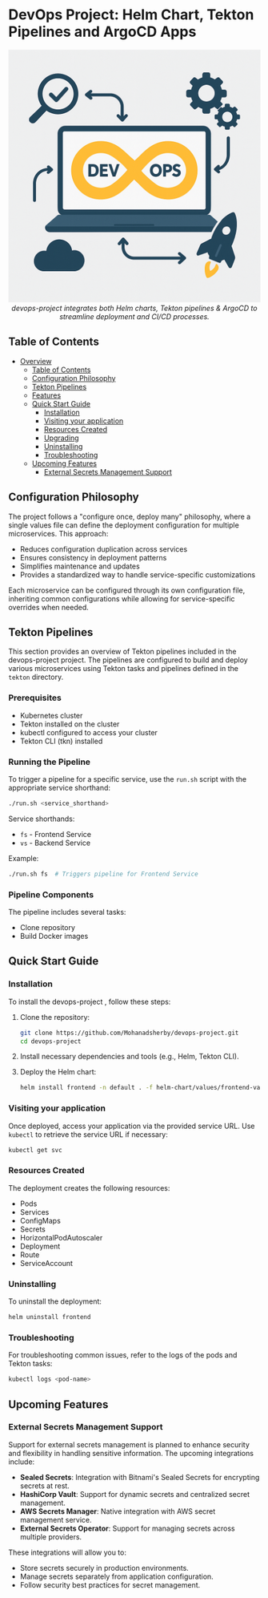 # DevOps Project: Helm Chart, Tekton Pipelines and ArgoCD Apps

<p align="center">
  <img src="devops-project.png" alt="devops-project">
  <br>
  <em>devops-project integrates both Helm charts, Tekton pipelines & ArgoCD to streamline deployment and CI/CD processes.
</em>
</p>

## Table of Contents

- [Overview](#overview)
  - [Table of Contents](#table-of-contents)
  - [Configuration Philosophy](#configuration-philosophy)
  - [Tekton Pipelines](#tekton-pipelines)
  - [Features](#features)
  - [Quick Start Guide](#quick-start-guide)
    - [Installation](#installation)
    - [Visiting your application](#visiting-your-application)
    - [Resources Created](#resources-created)
    - [Upgrading](#upgrading)
    - [Uninstalling](#uninstalling)
    - [Troubleshooting](#troubleshooting)
  - [Upcoming Features](#upcoming-features)
    - [External Secrets Management Support](#external-secrets-management-support)

## Configuration Philosophy

The project follows a "configure once, deploy many" philosophy, where a single values file can define the deployment configuration for multiple microservices. This approach:

- Reduces configuration duplication across services
- Ensures consistency in deployment patterns
- Simplifies maintenance and updates
- Provides a standardized way to handle service-specific customizations

Each microservice can be configured through its own configuration file, inheriting common configurations while allowing for service-specific overrides when needed.


## Tekton Pipelines

This section provides an overview of Tekton pipelines included in the devops-project project. The pipelines are configured to build and deploy various microservices using Tekton tasks and pipelines defined in the `tekton` directory.

### Prerequisites

- Kubernetes cluster
- Tekton installed on the cluster
- kubectl configured to access your cluster
- Tekton CLI (tkn) installed

### Running the Pipeline

To trigger a pipeline for a specific service, use the `run.sh` script with the appropriate service shorthand:

```bash
./run.sh <service_shorthand>
```

Service shorthands:
- `fs` - Frontend Service
- `vs` - Backend Service

Example:
```bash
./run.sh fs  # Triggers pipeline for Frontend Service
```

### Pipeline Components

The pipeline includes several tasks:
- Clone repository
- Build Docker images

## Quick Start Guide

### Installation

To install the devops-project , follow these steps:

1. Clone the repository:
   ```bash
   git clone https://github.com/Mohanadsherby/devops-project.git
   cd devops-project
   ```

2. Install necessary dependencies and tools (e.g., Helm, Tekton CLI).

3. Deploy the Helm chart:
   ```bash
   helm install frontend -n default . -f helm-chart/values/frontend-values.yaml
   ```

### Visiting your application

Once deployed, access your application via the provided service URL. Use `kubectl` to retrieve the service URL if necessary:

```bash
kubectl get svc
```

### Resources Created

The deployment creates the following resources:
- Pods
- Services
- ConfigMaps
- Secrets
- HorizontalPodAutoscaler
- Deployment
- Route
- ServiceAccount

### Uninstalling

To uninstall the deployment:

```bash
helm uninstall frontend
```

### Troubleshooting

For troubleshooting common issues, refer to the logs of the pods and Tekton tasks:

```bash
kubectl logs <pod-name>
```

## Upcoming Features

### External Secrets Management Support

Support for external secrets management is planned to enhance security and flexibility in handling sensitive information. The upcoming integrations include:

- **Sealed Secrets**: Integration with Bitnami's Sealed Secrets for encrypting secrets at rest.
- **HashiCorp Vault**: Support for dynamic secrets and centralized secret management.
- **AWS Secrets Manager**: Native integration with AWS secret management service.
- **External Secrets Operator**: Support for managing secrets across multiple providers.

These integrations will allow you to:
- Store secrets securely in production environments.
- Manage secrets separately from application configuration.
- Follow security best practices for secret management.
